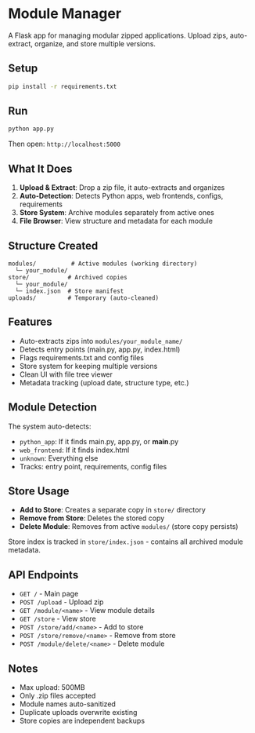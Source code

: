 # Module Manager

A Flask app for managing modular zipped applications. Upload zips, auto-extract, organize, and store multiple versions.

## Setup

```bash
pip install -r requirements.txt
```

## Run

```bash
python app.py
```

Then open: `http://localhost:5000`

## What It Does

1. **Upload & Extract**: Drop a zip file, it auto-extracts and organizes
2. **Auto-Detection**: Detects Python apps, web frontends, configs, requirements
3. **Store System**: Archive modules separately from active ones
4. **File Browser**: View structure and metadata for each module

## Structure Created

```
modules/          # Active modules (working directory)
  └─ your_module/
store/           # Archived copies
  └─ your_module/
  └─ index.json  # Store manifest
uploads/         # Temporary (auto-cleaned)
```

## Features

- Auto-extracts zips into `modules/your_module_name/`
- Detects entry points (main.py, app.py, index.html)
- Flags requirements.txt and config files
- Store system for keeping multiple versions
- Clean UI with file tree viewer
- Metadata tracking (upload date, structure type, etc.)

## Module Detection

The system auto-detects:
- `python_app`: If it finds main.py, app.py, or __main__.py
- `web_frontend`: If it finds index.html
- `unknown`: Everything else
- Tracks: entry point, requirements, config files

## Store Usage

- **Add to Store**: Creates a separate copy in `store/` directory
- **Remove from Store**: Deletes the stored copy
- **Delete Module**: Removes from active `modules/` (store copy persists)

Store index is tracked in `store/index.json` - contains all archived module metadata.

## API Endpoints

- `GET /` - Main page
- `POST /upload` - Upload zip
- `GET /module/<name>` - View module details
- `GET /store` - View store
- `POST /store/add/<name>` - Add to store
- `POST /store/remove/<name>` - Remove from store
- `POST /module/delete/<name>` - Delete module

## Notes

- Max upload: 500MB
- Only .zip files accepted
- Module names auto-sanitized
- Duplicate uploads overwrite existing
- Store copies are independent backups
